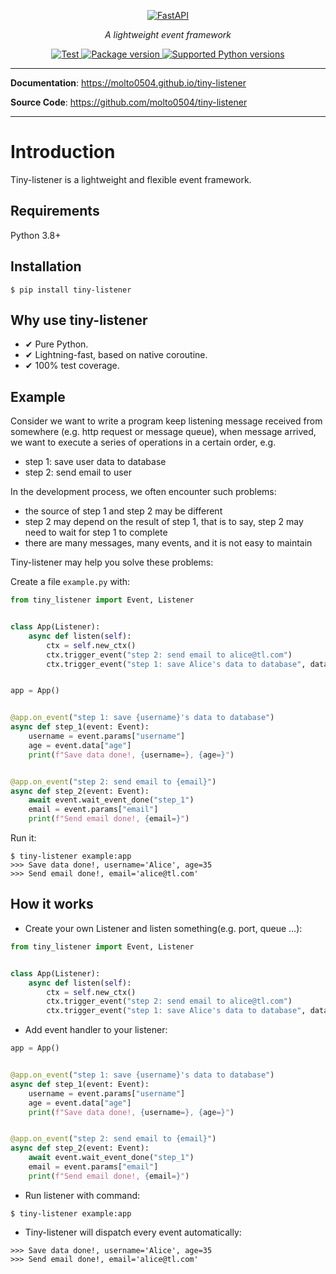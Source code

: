 <p align="center">
  <a href="https://molto0504.github.io/tiny-listener"><img src="https://molto0504.github.io/tiny-listener/logo-light.png#only-light" alt="FastAPI"></a>
</p>
<p align="center">
    <em>A lightweight event framework</em>
</p>

<p align="center">
<a href="https://github.com/molto0504/tiny-listener/actions" target="_blank">
    <img src="https://github.com/molto0504/tiny-listener/workflows/Test/badge.svg" alt="Test">
</a>
<a href="https://pypi.org/project/tiny-listener" target="_blank">
    <img src="https://badge.fury.io/py/tiny-listener.svg" alt="Package version">
</a>
<a href="https://pypi.org/project/tiny-listener" target="_blank">
    <img src="https://img.shields.io/pypi/pyversions/tiny-listener" alt="Supported Python versions">
</a>
</p>

---

**Documentation**: <a href="https://molto0504.github.io/tiny-listener" target="_blank"> https://molto0504.github.io/tiny-listener </a>

**Source Code**: <a href="https://github.com/molto0504/tiny-listener" target="_blank"> https://github.com/molto0504/tiny-listener </a>


--- 


# Introduction

Tiny-listener is a lightweight and flexible event framework.

## Requirements

Python 3.8+

## Installation

```shell
$ pip install tiny-listener
```

## Why use tiny-listener

- ✔ Pure Python.
- ✔ Lightning-fast, based on native coroutine.
- ✔ 100% test coverage.

## Example

Consider we want to write a program keep listening message received from somewhere (e.g. http request or message queue), when message arrived, we want to execute a series of operations in a certain order, e.g.

- step 1: save user data to database
- step 2: send email to user

In the development process, we often encounter such problems:

- the source of step 1 and step 2 may be different
- step 2 may depend on the result of step 1, that is to say, step 2 may need to wait for step 1 to complete
- there are many messages, many events, and it is not easy to maintain

Tiny-listener may help you solve these problems:


Create a file `example.py` with:

```python
from tiny_listener import Event, Listener


class App(Listener):
    async def listen(self):
        ctx = self.new_ctx()
        ctx.trigger_event("step 2: send email to alice@tl.com")
        ctx.trigger_event("step 1: save Alice's data to database", data={"age": 35})


app = App()


@app.on_event("step 1: save {username}'s data to database")
async def step_1(event: Event):
    username = event.params["username"]
    age = event.data["age"]
    print(f"Save data done!, {username=}, {age=}")


@app.on_event("step 2: send email to {email}")
async def step_2(event: Event):
    await event.wait_event_done("step_1")
    email = event.params["email"]
    print(f"Send email done!, {email=}")

```

Run it:

```shell
$ tiny-listener example:app
>>> Save data done!, username='Alice', age=35
>>> Send email done!, email='alice@tl.com'
```

## How it works

* Create your own Listener and listen something(e.g. port, queue ...):

```python
from tiny_listener import Event, Listener


class App(Listener):
    async def listen(self):
        ctx = self.new_ctx()
        ctx.trigger_event("step 2: send email to alice@tl.com")
        ctx.trigger_event("step 1: save Alice's data to database", data={"age": 35})
```


* Add event handler to your listener:

```python
app = App()


@app.on_event("step 1: save {username}'s data to database")
async def step_1(event: Event):
    username = event.params["username"]
    age = event.data["age"]
    print(f"Save data done!, {username=}, {age=}")


@app.on_event("step 2: send email to {email}")
async def step_2(event: Event):
    await event.wait_event_done("step_1")
    email = event.params["email"]
    print(f"Send email done!, {email=}")
```

* Run listener with command:

```shell
$ tiny-listener example:app
```

* Tiny-listener will dispatch every event automatically:

```shell
>>> Save data done!, username='Alice', age=35
>>> Send email done!, email='alice@tl.com'
```
